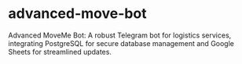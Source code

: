 # advanced-move-bot
Advanced MoveMe Bot: A robust Telegram bot for logistics services, integrating PostgreSQL for secure database management and Google Sheets for streamlined updates.
